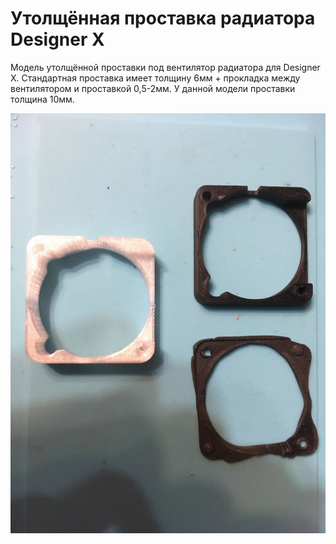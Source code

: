 # Утолщённая проставка радиатора Designer X

Модель утолщённой проставки под вентилятор радиатора для Designer X.
Стандартная проставка имеет толщину 6мм + прокладка между вентилятором и проставкой 0,5-2мм.
У данной модели проставки толщина 10мм.

![DESX_Проставка_радиатора_0](./img/DESX_Проставка_радиатора_0.jpg)
